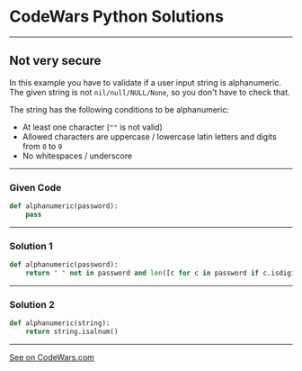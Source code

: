 # CodeWars Python Solutions

---

## Not very secure

In this example you have to validate if a user input string is alphanumeric. The given string is not `nil/null/NULL/None`, so you don't have to check that.

The string has the following conditions to be alphanumeric:

* At least one character (`""` is not valid)
* Allowed characters are uppercase / lowercase latin letters and digits from `0` to `9`
* No whitespaces / underscore

---

### Given Code


```python
def alphanumeric(password):
    pass
```

---

### Solution 1


```python
def alphanumeric(password):
    return " " not in password and len([c for c in password if c.isdigit() or c.isalpha()]) == len(password) and len(password) > 0
```

---

### Solution 2


```python
def alphanumeric(string):
    return string.isalnum()
```

---


[See on CodeWars.com](https://www.codewars.com/kata/526dbd6c8c0eb53254000110/)
